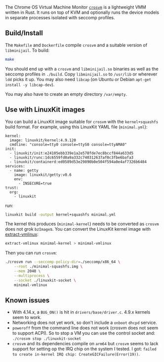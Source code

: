 The Chrome OS Virtual Machine Monitor
[`crosvm`](https://chromium.googlesource.com/chromiumos/platform/crosvm/)
is a lightweight VMM written in Rust. It runs on top of KVM and
optionally runs the device models in separate processes isolated with
seccomp profiles.


## Build/Install

The `Makefile` and `Dockerfile` compile `crosvm` and a suitable
version of `libminijail`. To build:

```sh
make
```

You should end up with a `crosvm` and `libminijail.so` binaries as
well as the seccomp profiles in `./build`. Copy `libminijail.so` to
`/usr/lib` or wherever `ldd` picks it up. You may also need `libcap`
(on Ubuntu or Debian `apt-get install -y libcap-dev`).

You may also have to create an empty directory `/var/empty`.


## Use with LinuxKit images

You can build a LinuxKit image suitable for `crosvm` with the
`kernel+squashfs` build format. For example, using this LinuxKit
YAML file (`minimal.yml`):

```
kernel:
  image: linuxkit/kernel:4.9.120
  cmdline: "console=tty0 console=ttyS0 console=ttyAMA0"
init:
  - linuxkit/init:e24105ebb339e1a2e578fde7ec8bccf844a633d5
  - linuxkit/runc:1dc6559fd0a9a332c740312637af0c3fbe6bafa3
  - linuxkit/containerd:ed0589d53e29890b0e504f594a0e4af7326b6484
services:
  - name: getty
    image: linuxkit/getty:v0.6
    env:
      - INSECURE=true
trust:
  org:
    - linuxkit
```

run:

```sh
linuxkit build -output kernel+squashfs minimal.yml
```

The kernel this produces (`minimal-kernel`) needs to be converted as
`crosvm` does not grok `bzImage`s. You can convert the LinuxKit kernel
image with
[extract-vmlinux](https://raw.githubusercontent.com/torvalds/linux/master/scripts/extract-vmlinux):

```sh
extract-vmlinux minimal-kernel > minimal-vmlinux
```

Then you can run `crosvm`:
```sh
./crosvm run --seccomp-policy-dir=./seccomp/x86_64 \
    --root ./minimal-squashfs.img \
    --mem 2048 \
    --multiprocess \
    --socket ./linuxkit-socket \
    minimal-vmlinux
```

## Known issues

- With 4.14.x, a `BUG_ON()` is hit in `drivers/base/driver.c`. 4.9.x
  kernels seem to work.
- Networking does not yet work, so don't include a `onboot` `dhcpd` service.
- `poweroff` from the command line does not work (crosvm does not seem
  to support ACPI). So to stop a VM you can use the control socket
  and: `./crosvm stop ./linuxkit-socket`
- `crosvm` and its dependencies compile on `arm64` but `crosvm` seems
  to lack support for setting op the IRQ chip on the system I
  tested. I got: `failed to create in-kernel IRQ chip:
  CreateGICFailure(Error(19))`.
